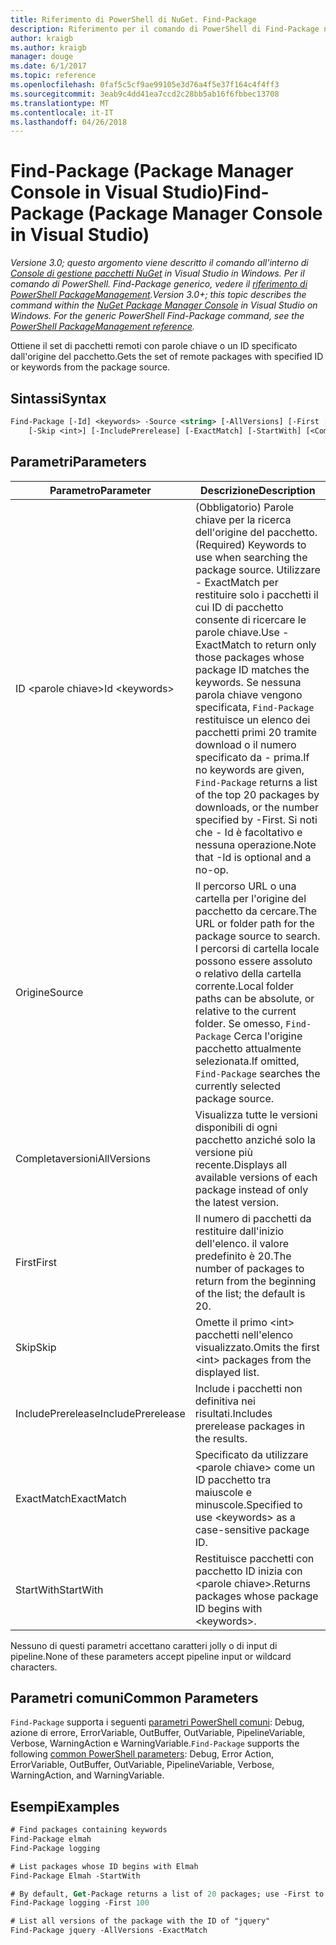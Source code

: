 ```yaml
---
title: Riferimento di PowerShell di NuGet. Find-Package
description: Riferimento per il comando di PowerShell di Find-Package nella Console di gestione pacchetti NuGet in Visual Studio.
author: kraigb
ms.author: kraigb
manager: douge
ms.date: 6/1/2017
ms.topic: reference
ms.openlocfilehash: 0faf5c5cf9ae99105e3d76a4f5e37f164c4f4ff3
ms.sourcegitcommit: 3eab9c4dd41ea7ccd2c28bb5ab16f6fbbec13708
ms.translationtype: MT
ms.contentlocale: it-IT
ms.lasthandoff: 04/26/2018
---
```

# <a name="find-package-package-manager-console-in-visual-studio"></a><span data-ttu-id="db8ba-103">Find-Package (Package Manager Console in Visual Studio)</span><span class="sxs-lookup"><span data-stu-id="db8ba-103">Find-Package (Package Manager Console in Visual Studio)</span></span>

<span data-ttu-id="db8ba-104">*Versione 3.0; questo argomento viene descritto il comando all'interno di [Console di gestione pacchetti NuGet](package-manager-console.md) in Visual Studio in Windows. Per il comando di PowerShell. Find-Package generico, vedere il [riferimento di PowerShell PackageManagement](/powershell/module/packagemanagement/?view=powershell-6).*</span><span class="sxs-lookup"><span data-stu-id="db8ba-104">*Version 3.0+; this topic describes the command within the [NuGet Package Manager Console](package-manager-console.md) in Visual Studio on Windows. For the generic PowerShell Find-Package command, see the [PowerShell PackageManagement reference](/powershell/module/packagemanagement/?view=powershell-6).*</span></span>

<span data-ttu-id="db8ba-105">Ottiene il set di pacchetti remoti con parole chiave o un ID specificato dall'origine del pacchetto.</span><span class="sxs-lookup"><span data-stu-id="db8ba-105">Gets the set of remote packages with specified ID or keywords from the package source.</span></span>

## <a name="syntax"></a><span data-ttu-id="db8ba-106">Sintassi</span><span class="sxs-lookup"><span data-stu-id="db8ba-106">Syntax</span></span>

```ps
Find-Package [-Id] <keywords> -Source <string> [-AllVersions] [-First [<int>]]
    [-Skip <int>] [-IncludePrerelease] [-ExactMatch] [-StartWith] [<CommonParameters>]
```

## <a name="parameters"></a><span data-ttu-id="db8ba-107">Parametri</span><span class="sxs-lookup"><span data-stu-id="db8ba-107">Parameters</span></span>

| <span data-ttu-id="db8ba-108">Parametro</span><span class="sxs-lookup"><span data-stu-id="db8ba-108">Parameter</span></span> | <span data-ttu-id="db8ba-109">Descrizione</span><span class="sxs-lookup"><span data-stu-id="db8ba-109">Description</span></span> |
| --- | --- |
| <span data-ttu-id="db8ba-110">ID &lt;parole chiave&gt;</span><span class="sxs-lookup"><span data-stu-id="db8ba-110">Id &lt;keywords&gt;</span></span> | <span data-ttu-id="db8ba-111">(Obbligatorio) Parole chiave per la ricerca dell'origine del pacchetto.</span><span class="sxs-lookup"><span data-stu-id="db8ba-111">(Required) Keywords to use when searching the package source.</span></span> <span data-ttu-id="db8ba-112">Utilizzare - ExactMatch per restituire solo i pacchetti il cui ID di pacchetto consente di ricercare le parole chiave.</span><span class="sxs-lookup"><span data-stu-id="db8ba-112">Use -ExactMatch to return only those packages whose package ID matches the keywords.</span></span> <span data-ttu-id="db8ba-113">Se nessuna parola chiave vengono specificata, `Find-Package` restituisce un elenco dei pacchetti primi 20 tramite download o il numero specificato da - prima.</span><span class="sxs-lookup"><span data-stu-id="db8ba-113">If no keywords are given, `Find-Package` returns a list of the top 20 packages by downloads, or the number specified by -First.</span></span> <span data-ttu-id="db8ba-114">Si noti che - Id è facoltativo e nessuna operazione.</span><span class="sxs-lookup"><span data-stu-id="db8ba-114">Note that -Id is optional and a no-op.</span></span> |
| <span data-ttu-id="db8ba-115">Origine</span><span class="sxs-lookup"><span data-stu-id="db8ba-115">Source</span></span> | <span data-ttu-id="db8ba-116">Il percorso URL o una cartella per l'origine del pacchetto da cercare.</span><span class="sxs-lookup"><span data-stu-id="db8ba-116">The URL or folder path for the package source to search.</span></span> <span data-ttu-id="db8ba-117">I percorsi di cartella locale possono essere assoluto o relativo della cartella corrente.</span><span class="sxs-lookup"><span data-stu-id="db8ba-117">Local folder paths can be absolute, or relative to the current folder.</span></span> <span data-ttu-id="db8ba-118">Se omesso, `Find-Package` Cerca l'origine pacchetto attualmente selezionata.</span><span class="sxs-lookup"><span data-stu-id="db8ba-118">If omitted, `Find-Package` searches the currently selected package source.</span></span> |
| <span data-ttu-id="db8ba-119">Completaversioni</span><span class="sxs-lookup"><span data-stu-id="db8ba-119">AllVersions</span></span> | <span data-ttu-id="db8ba-120">Visualizza tutte le versioni disponibili di ogni pacchetto anziché solo la versione più recente.</span><span class="sxs-lookup"><span data-stu-id="db8ba-120">Displays all available versions of each package instead of only the latest version.</span></span> |
| <span data-ttu-id="db8ba-121">First</span><span class="sxs-lookup"><span data-stu-id="db8ba-121">First</span></span> | <span data-ttu-id="db8ba-122">Il numero di pacchetti da restituire dall'inizio dell'elenco. il valore predefinito è 20.</span><span class="sxs-lookup"><span data-stu-id="db8ba-122">The number of packages to return from the beginning of the list; the default is 20.</span></span> |
| <span data-ttu-id="db8ba-123">Skip</span><span class="sxs-lookup"><span data-stu-id="db8ba-123">Skip</span></span> | <span data-ttu-id="db8ba-124">Omette il primo &lt;int&gt; pacchetti nell'elenco visualizzato.</span><span class="sxs-lookup"><span data-stu-id="db8ba-124">Omits the first &lt;int&gt; packages from the displayed list.</span></span>  |
| <span data-ttu-id="db8ba-125">IncludePrerelease</span><span class="sxs-lookup"><span data-stu-id="db8ba-125">IncludePrerelease</span></span> | <span data-ttu-id="db8ba-126">Include i pacchetti non definitiva nei risultati.</span><span class="sxs-lookup"><span data-stu-id="db8ba-126">Includes prerelease packages in the results.</span></span> |
| <span data-ttu-id="db8ba-127">ExactMatch</span><span class="sxs-lookup"><span data-stu-id="db8ba-127">ExactMatch</span></span> | <span data-ttu-id="db8ba-128">Specificato da utilizzare &lt;parole chiave&gt; come un ID pacchetto tra maiuscole e minuscole.</span><span class="sxs-lookup"><span data-stu-id="db8ba-128">Specified to use &lt;keywords&gt; as a case-sensitive package ID.</span></span> |
| <span data-ttu-id="db8ba-129">StartWith</span><span class="sxs-lookup"><span data-stu-id="db8ba-129">StartWith</span></span> | <span data-ttu-id="db8ba-130">Restituisce pacchetti con pacchetto ID inizia con &lt;parole chiave&gt;.</span><span class="sxs-lookup"><span data-stu-id="db8ba-130">Returns packages whose package ID begins with &lt;keywords&gt;.</span></span> |

<span data-ttu-id="db8ba-131">Nessuno di questi parametri accettano caratteri jolly o di input di pipeline.</span><span class="sxs-lookup"><span data-stu-id="db8ba-131">None of these parameters accept pipeline input or wildcard characters.</span></span>

## <a name="common-parameters"></a><span data-ttu-id="db8ba-132">Parametri comuni</span><span class="sxs-lookup"><span data-stu-id="db8ba-132">Common Parameters</span></span>

<span data-ttu-id="db8ba-133">`Find-Package` supporta i seguenti [parametri PowerShell comuni](http://go.microsoft.com/fwlink/?LinkID=113216): Debug, azione di errore, ErrorVariable, OutBuffer, OutVariable, PipelineVariable, Verbose, WarningAction e WarningVariable.</span><span class="sxs-lookup"><span data-stu-id="db8ba-133">`Find-Package` supports the following [common PowerShell parameters](http://go.microsoft.com/fwlink/?LinkID=113216): Debug, Error Action, ErrorVariable, OutBuffer, OutVariable, PipelineVariable, Verbose, WarningAction, and WarningVariable.</span></span>

## <a name="examples"></a><span data-ttu-id="db8ba-134">Esempi</span><span class="sxs-lookup"><span data-stu-id="db8ba-134">Examples</span></span>

```ps
# Find packages containing keywords
Find-Package elmah
Find-Package logging

# List packages whose ID begins with Elmah
Find-Package Elmah -StartWith

# By default, Get-Package returns a list of 20 packages; use -First to show more
Find-Package logging -First 100

# List all versions of the package with the ID of "jquery"
Find-Package jquery -AllVersions -ExactMatch
```
